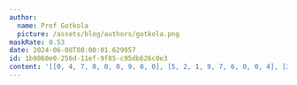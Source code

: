 ```yaml
---
author:
  name: Prof Gotkola
  picture: /assets/blog/authors/gotkola.png
maskRate: 0.53
date: 2024-06-08T08:00:01.629957
id: 1b9860e0-256d-11ef-9f85-c95db626c0e3
content: '[[0, 4, 7, 0, 0, 0, 9, 0, 0], [5, 2, 1, 9, 7, 6, 0, 0, 4], [3, 6, 0, 0, 0, 0, 7, 0, 2], [0, 5, 3, 0, 0, 1, 0, 0, 0], [0, 0, 0, 0, 0, 0, 5, 0, 0], [0, 0, 0, 5, 0, 3, 2, 0, 7], [2, 7, 8, 0, 3, 0, 1, 0, 0], [1, 0, 0, 8, 6, 0, 0, 2, 3], [6, 3, 0, 0, 1, 9, 8, 7, 5]]'
---
```

